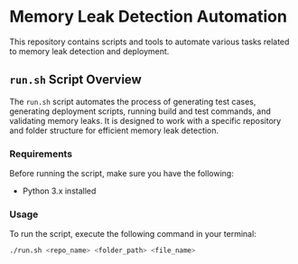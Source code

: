 # Memory Leak Detection Automation

This repository contains scripts and tools to automate various tasks related to memory leak detection and deployment.

## `run.sh` Script Overview

The `run.sh` script automates the process of generating test cases, generating deployment scripts, running build and test commands, and validating memory leaks. It is designed to work with a specific repository and folder structure for efficient memory leak detection.

### Requirements

Before running the script, make sure you have the following:

- Python 3.x installed


### Usage

To run the script, execute the following command in your terminal:

```bash
./run.sh <repo_name> <folder_path> <file_name>
